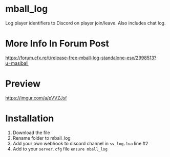# mball_log
Log player identifiers to Discord on player join/leave. Also includes chat log.

# More Info In Forum Post
https://forum.cfx.re/t/release-free-mball-log-standalone-esx/2998513?u=masiball

# Preview
https://imgur.com/a/pVVZJsf


# Installation
1. Download the file
2. Rename folder to mball_log
3. Add your own webhook to discord channel in `sv_log.lua` line #2
4. Add to your `server.cfg` file ```ensure mball_log```

